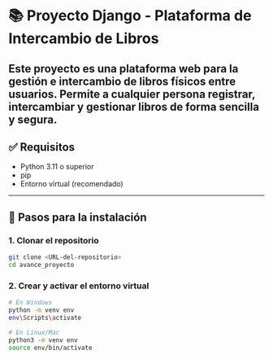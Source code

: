 # 📚 Proyecto Django - Plataforma de Intercambio de Libros 
Este proyecto es una plataforma web para la gestión e intercambio de libros físicos entre usuarios. Permite a cualquier persona registrar, intercambiar y gestionar libros de forma sencilla y segura.
---

## ✅ Requisitos

- Python 3.11 o superior
- pip
- Entorno virtual (recomendado)

---
## 🚀 Pasos para la instalación

### 1. Clonar el repositorio

```bash
git clone <URL-del-repositorio>
cd avance_proyecto
```

### 2. Crear y activar el entorno virtual

```bash
# En Windows
python -m venv env
env\Scripts\activate

# En Linux/Mac
python3 -m venv env
source env/bin/activate
```

